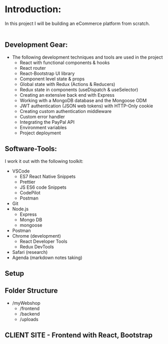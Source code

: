 # Introduction:

In this project I will be building an eCommerce platform from scratch.<br><br>
## Development Gear:

- The following development techniques and tools are used in the project
  - React with functional components & hooks
  - React router
  - React-Bootstrap UI library
  - Component level state & props
  - Global state with Redux (Actions & Reducers)
  - Redux state in components (useDispatch & useSelector)
  - Creating an extensive back end with Express
  - Working with a MongoDB database and the Mongoose ODM
  - JWT authentication (JSON web tokens) with HTTP-Only cookie
  - Creating custom authentication middleware
  - Custom error handler
  - Integrating the PayPal API
  - Environment variables
  - Project deployment

## Software-Tools:

I work it out with the following toolkit:

- VSCode
  - ES7 React Native Snippets
  - Prettier
  - JS ES6 code Snippets
  - CodePilot
  - Postman
- Git
- Node.js
  - Express
  - Mongo DB
  - mongoose
- Postman
- Chrome (development)
  - React Developer Tools
  - Redux DevTools
- Safari (research)
- Agenda (markdown notes taking)

## Setup

## Folder Structure

- /myWebshop
  - /frontend
  - /backend
  - /uploads

## CLIENT SITE - Frontend with React, Bootstrap
